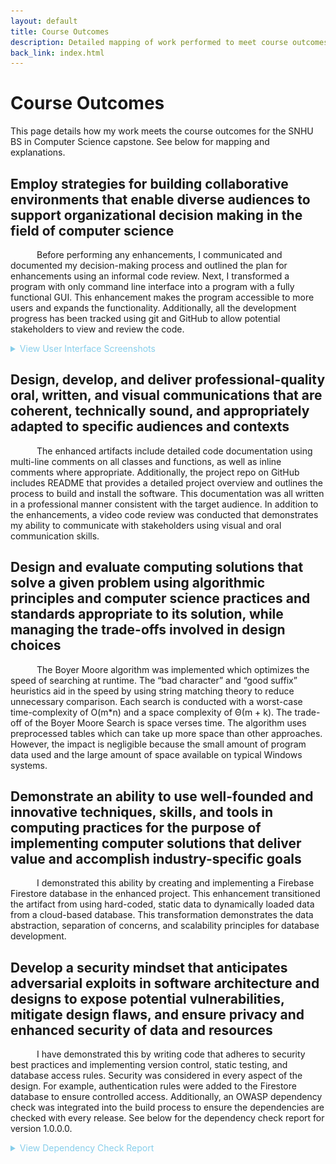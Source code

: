 ```yaml
---
layout: default
title: Course Outcomes
description: Detailed mapping of work performed to meet course outcomes
back_link: index.html
---
```


# Course Outcomes

This page details how my work meets the course outcomes for the SNHU BS in Computer Science capstone. See below for mapping and explanations.

## Employ strategies for building collaborative environments that enable diverse audiences to support organizational decision making in the field of computer science 

<p style="text-indent:3em;">
Before performing any enhancements, I communicated and documented my decision-making process and outlined the plan for enhancements using an informal code review. Next, I transformed a program with only command line interface into a program with a fully functional GUI. This enhancement makes the program accessible to more users and expands the functionality.  Additionally, all the development progress has been tracked using git and GitHub to allow potential stakeholders to view and review the code.
</p>

<details>
  <summary style="color: #87CEEB; cursor: pointer;">View User Interface Screenshots</summary>
  <div>
    <img src="/assets/images/ProgramScreenshot.png" alt="Main Form" style="display: block; margin-bottom: 10px;">
    <img src="/assets/images/DeploymentScreenshot.png" alt="MSI Installer" style="display: block;">
  </div>
</details>

## Design, develop, and deliver professional-quality oral, written, and visual communications that are coherent, technically sound, and appropriately adapted to specific audiences and contexts

<p style="text-indent:3em;">
The enhanced artifacts include detailed code documentation using multi-line comments on all classes and functions, as well as inline comments where appropriate. Additionally, the project repo on GitHub includes README that provides a detailed project overview and outlines the process to build and install the software. This documentation was all written in a professional manner consistent with the target audience. In addition to the enhancements, a video code review was conducted that demonstrates my ability to communicate with stakeholders using visual and oral communication skills.
</p>

## Design and evaluate computing solutions that solve a given problem using algorithmic principles and computer science practices and standards appropriate to its solution, while managing the trade-offs involved in design choices

<p style="text-indent:3em;">
The Boyer Moore algorithm was implemented which optimizes the speed of searching at runtime. The “bad character” and “good suffix” heuristics aid in the speed by using string matching theory to reduce unnecessary comparison. Each search is conducted with a worst-case time-complexity of O(m*n) and a space complexity of Θ(m + k). The trade-off of the Boyer Moore Search is space verses time. The algorithm uses preprocessed tables which can take up more space than other approaches. However, the impact is negligible because the small amount of program data used and the large amount of space available on typical Windows systems.
</p>

## Demonstrate an ability to use well-founded and innovative techniques, skills, and tools in computing practices for the purpose of implementing computer solutions that deliver value and accomplish industry-specific goals

<p style="text-indent:3em;">
I demonstrated this ability by creating and implementing a Firebase Firestore database in the enhanced project. This enhancement transitioned the artifact from using hard-coded, static data to dynamically loaded data from a cloud-based database. This transformation demonstrates the data abstraction, separation of concerns, and scalability principles for database development.
</p>

## Develop a security mindset that anticipates adversarial exploits in software architecture and designs to expose potential vulnerabilities, mitigate design flaws, and ensure privacy and enhanced security of data and resources

<p style="text-indent:3em;">
I have demonstrated this by writing code that adheres to security best practices and implementing version control, static testing, and database access rules. Security was considered in every aspect of the design. For example, authentication rules were added to the Firestore database to ensure controlled access. Additionally, an OWASP dependency check was integrated into the build process to ensure the dependencies are checked with every release. See below for the dependency check report for version 1.0.0.0.
</p>

<details>
  <summary style="color: #87CEEB; cursor: pointer;">View Dependency Check Report</summary>
  <div>
    <!-- Style the report for viewing since it is designed for light mode -->
    <style>
        iframe {
            background-color: #ffffff;
            color: #000000;
        }
    </style>
    <iframe src="/artifacts/dependency-check-report.html" style="width: 100%; height: 90vh; border: none;"></iframe>
  </div>
</details>